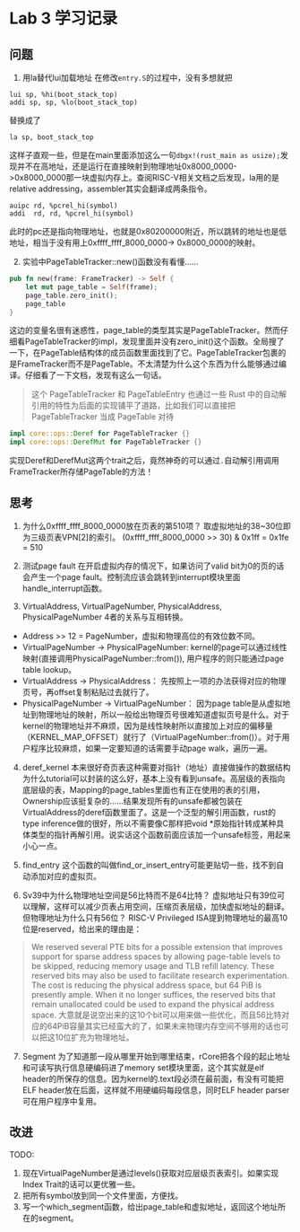 # Lab 3 学习记录

## 问题
1. 用la替代lui加载地址
在修改`entry.S`的过程中，没有多想就把
```
lui sp, %hi(boot_stack_top)
addi sp, sp, %lo(boot_stack_top)
```
替换成了
```
la sp, boot_stack_top
```
这样子直观一些，但是在main里面添加这么一句`dbgx!(rust_main as usize);`发现并不在高地址，还是运行在直接映射到物理地址0x8000_0000->0x8000_0000那一块虚拟内存上。查阅RISC-V相关文档之后发现，la用的是relative addressing，assembler其实会翻译成两条指令。
```
auipc rd, %pcrel_hi(symbol)
addi  rd, rd, %pcrel_hi(symbol)
```
此时的pc还是指向物理地址，也就是0x80200000附近，所以跳转的地址也是低地址，相当于没有用上0xffff_ffff_8000_0000-> 0x8000_0000的映射。

2. 实验中PageTableTracker::new()函数没有看懂……
```Rust
pub fn new(frame: FrameTracker) -> Self {
    let mut page_table = Self(frame);
    page_table.zero_init();
    page_table
}
```
这边的变量名很有迷惑性，page_table的类型其实是PageTableTracker。然而仔细看PageTableTracker的impl，发现里面并没有zero_init()这个函数。全局搜了一下，在PageTable结构体的成员函数里面找到了它。PageTableTracker包裹的是FrameTracker而不是PageTable。不太清楚为什么这个东西为什么能够通过编译。仔细看了一下文档，发现有这么一句话。
> 这个 PageTableTracker 和 PageTableEntry 也通过一些 Rust 中的自动解引用的特性为后面的实现铺平了道路，比如我们可以直接把 PageTableTracker 当成 PageTable 对待
```Rust
impl core::ops::Deref for PageTableTracker {}
impl core::ops::DerefMut for PageTableTracker {}
```
实现Deref和DerefMut这两个trait之后，竟然神奇的可以通过`.`自动解引用调用FrameTracker所存储PageTable的方法！

## 思考
1. 为什么0xffff_ffff_8000_0000放在页表的第510项？
取虚拟地址的38~30位即为三级页表VPN[2]的索引。
(0xffff_ffff_8000_0000 >> 30) & 0x1ff = 0x1fe = 510

2. 测试page fault
在开启虚拟内存的情况下，如果访问了valid bit为0的页的话会产生一个page fault。控制流应该会跳转到interrupt模块里面handle_interrupt函数。

3. VirtualAddress, VirtualPageNumber, PhysicalAddress, PhysicalPageNumber 4者的关系与互相转换。
- Address >> 12 = PageNumber，虚拟和物理高位的有效位数不同。
- VirtualPageNumber -> PhysicalPageNumber: kernel的page可以通过线性映射(直接调用PhysicalPageNumber::from()), 用户程序的则只能通过page table lookup。
- VirtualAddress -> PhysicalAddress：
先按照上一项的办法获得对应的物理页号，再offset复制粘贴过去就行了。
- PhysicalPageNumber -> VirtualPageNumber：
因为page table是从虚拟地址到物理地址的映射，所以一般给出物理页号很难知道虚拟页号是什么。对于kernel的物理地址并不麻烦，因为是线性映射所以直接加上对应的偏移量（KERNEL_MAP_OFFSET）就行了（VirtualPageNumber::from<PhysicalPageNumber>()）。对于用户程序比较麻烦，如果一定要知道的话需要手动page walk，遍历一遍。

4. deref_kernel
本来很好奇页表这种需要对指针（地址）直接做操作的数据结构为什么tutorial可以封装的这么好，基本上没有看到unsafe。高层级的表指向底层级的表，Mapping的page_tables里面也有正在使用的表的引用，Ownership应该挺复杂的……结果发现所有的unsafe都被包装在VirtualAddress的deref函数里面了。这是一个泛型的解引用函数，rust的type inference做的很好，所以不需要像C那样把void *原始指针转成某种具体类型的指针再解引用。说实话这个函数前面应该加一个unsafe标签，用起来小心一点。

5. find_entry
这个函数的叫做find_or_insert_entry可能更贴切一些，找不到自动添加对应的虚拟页。

6. Sv39中为什么物理地址空间是56比特而不是64比特？
虚拟地址只有39位可以理解，这样可以减少页表占用空间，压缩页表层级，加快虚拟地址的翻译。但物理地址为什么只有56位？
RISC-V Privileged ISA提到物理地址的最高10位是reserved，给出来的理由是：
> We reserved several PTE bits for a possible extension that improves support for sparse address spaces by allowing page-table levels to be skipped, reducing memory usage and TLB refill latency. These reserved bits may also be used to facilitate research experimentation.  The cost is reducing the physical address space, but 64 PiB is presently ample.  When it no longer suffices, the reserved bits that remain unallocated could be used to expand the physical address space.
大意就是说空出来的这10个bit可以用来做一些优化，而且56比特对应的64PiB容量其实已经蛮大的了，如果未来物理内存空间不够用的话也可以把这10位扩充为物理地址。

7. Segment
为了知道那一段从哪里开始到哪里结束，rCore把各个段的起止地址和可读写执行信息硬编码进了memory set模块里面，这个其实就是elf header的所保存的信息。因为kernel的.text段必须在最前面，有没有可能把ELF header放在后面，这样就不用硬编码每段信息，同时ELF header parser可在用户程序中复用。

## 改进
TODO:
1. 现在VirtualPageNumber是通过levels()获取对应层级页表索引。如果实现Index Trait的话可以更优雅一些。
2. 把所有symbol放到同一个文件里面，方便找。
3. 写一个which_segment函数，给出page_table和虚拟地址，返回这个地址所在的segment。
